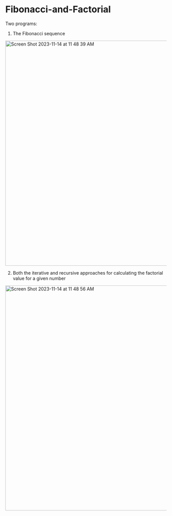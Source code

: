# Fibonacci-and-Factorial
Two programs: 

1) The Fibonacci sequence
<img width="704" alt="Screen Shot 2023-11-14 at 11 48 39 AM" src="https://github.com/treaddevs/Fibonacci-and-Factorial/assets/148214913/050f0071-5025-4021-af60-4ca551e8f8f9">


2) Both the iterative and recursive approaches for calculating the factorial value for a given number
<img width="704" alt="Screen Shot 2023-11-14 at 11 48 56 AM" src="https://github.com/treaddevs/Fibonacci-and-Factorial/assets/148214913/3c937704-9638-44ff-bcdc-b00105f05c13">

